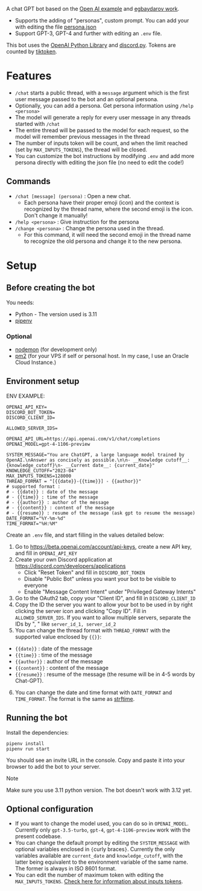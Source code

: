 A chat GPT bot based on the [Open AI example](https://github.com/openai/gpt-discord-bot) and [egbaydarov work](https://github.com/egbaydarov/gpt-discord-bot).

- Supports the adding of "personas", custom prompt. You can add your with editing the file [persona.json](persona.json)
- Support GPT-3, GPT-4 and further with editing an `.env` file.

This bot uses the [OpenAI Python Library](https://github.com/openai/openai-python) and [discord.py](https://discordpy.readthedocs.io/). Tokens are counted by [tiktoken](https://github.com/openai/tiktoken).

# Features

- `/chat` starts a public thread, with a `message` argument which is the first user message passed to the bot and an optional persona.
- Optionally, you can add a persona. Get persona information using `/help <persona>`
- The model will generate a reply for every user message in any threads started with `/chat`
- The entire thread will be passed to the model for each request, so the model will remember previous messages in the thread
- The number of inputs token will be count, and when the limit reached (set by `MAX_INPUTS_TOKENS`), the thread will be closed.
- You can customize the bot instructions by modifying `.env` and add more persona directly with editing the json file (no need to edit the code!)

## Commands

- `/chat [message] (persona)` : Open a new chat.
  - Each persona have their proper emoji (icon) and the context is recognized by the thread name, where the second emoji is the icon. Don't change it manually!
- `/help <persona>` : Give instruction for the persona
- `/change <persona>` : Change the persona used in the thread.
  - For this command, it will need the second emoji in the thread name to recognize the old persona and change it to the new persona.

# Setup
## Before creating the bot

You needs:
- Python - The version used is 3.11
- [pipenv](https://pipenv.pypa.io/en/latest/)

### Optional
- [nodemon](https://www.npmjs.com/package/nodemon) (for development only)
- [pm2](https://pm2.keymetrics.io/) (for your VPS if self or personal host. In my case, I use an Oracle Cloud Instance.)

## Environment setup

ENV EXAMPLE:
```env
OPENAI_API_KEY=
DISCORD_BOT_TOKEN=
DISCORD_CLIENT_ID=

ALLOWED_SERVER_IDS=

OPENAI_API_URL=https://api.openai.com/v1/chat/completions
OPENAI_MODEL=gpt-4-1106-preview

SYSTEM_MESSAGE="You are ChatGPT, a large language model trained by OpenAI.\nAnswer as concisely as possible.\n\n- __Knowledge cutoff__: {knowledge_cutoff}\n- __Current date__: {current_date}"
KNOWLEDGE_CUTOFF="2023-04"
MAX_INPUTS_TOKENS=128000
THREAD_FORMAT = "[{{date}}-{{time}}] - {{author}}"
# supported format :
# - {{date}} : date of the message
# - {{time}} : time of the message
# - {{author}} : author of the message
# - {{content}} : content of the message
# - {{resume}} : resume of the message (ask gpt to resume the message)
DATE_FORMAT="%Y-%m-%d"
TIME_FORMAT="%H:%M"
```

Create an `.env` file, and start filling in the values detailed below:
1. Go to https://beta.openai.com/account/api-keys, create a new API key, and fill in `OPENAI_API_KEY`
2. Create your own Discord application at https://discord.com/developers/applications
    - Click "Reset Token" and fill in `DISCORD_BOT_TOKEN`
    - Disable "Public Bot" unless you want your bot to be visible to everyone
    - Enable "Message Content Intent" under "Privileged Gateway Intents"
3. Go to the OAuth2 tab, copy your "Client ID", and fill in `DISCORD_CLIENT_ID`
4. Copy the ID the server you want to allow your bot to be used in by right clicking the server icon and clicking "Copy ID". Fill in `ALLOWED_SERVER_IDS`. If you want to allow multiple servers, separate the IDs by ", " like `server_id_1, server_id_2`
5. You can change the thread format with `THREAD_FORMAT` with the supported value enclosed by `{{}}`:
  - `{{date}}` : date of the message
  - `{{time}}` : time of the message
  - `{{author}}` : author of the message
  - `{{content}}` : content of the message
  - `{{resume}}` : resume of the message (the resume will be in 4-5 words by Chat-GPT).
6. You can change the date and time format with `DATE_FORMAT` and `TIME_FORMAT`. The format is the same as [strftime](https://strftime.org/).


## Running the bot

Install the dependencies:
```
pipenv install
pipenv run start
```

You should see an invite URL in the console. Copy and paste it into your browser to add the bot to your server.

> [!NOTE]
> Make sure you use 3.11 python version.
> The bot doesn't work with 3.12 yet.

## Optional configuration

- If you want to change the model used, you can do so in `OPENAI_MODEL`. Currently only `gpt-3.5-turbo`, `gpt-4`, `gpt-4-1106-preview` work with the present codebase.
- You can change the default prompt by editing the `SYSTEM_MESSAGE` with optional variables enclosed in `{`curly braces`}`. Currently the only variables available are `current_date` and `knowledge_cutoff`, with the latter being equivalent to the environment variable of the same name. The former is always in ISO 8601 format.
- You can edit the number of maximum token with editing the `MAX_INPUTS_TOKENS`. [Check here for information about inputs tokens](https://platform.openai.com/docs/models/gpt-4-and-gpt-4-turbo).
